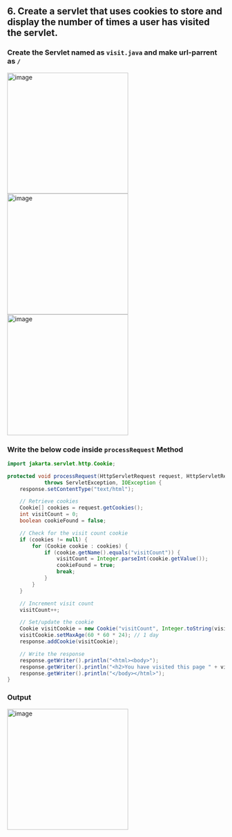 ## 6. Create a servlet that uses cookies to store and display the number of times a user has visited the servlet.

 ###  Create the Servlet named as `visit.java` and make url-parrent as `/`
 
<img src="https://github.com/user-attachments/assets/7c537c6b-877a-4f15-a1e3-55d5271a0450" alt="image" height="280" style="width:auto;">
<img src="https://github.com/user-attachments/assets/0e5c932c-1a94-4994-8e31-9f4af517838a" alt="image" height="280" style="width:auto;">
<img src="https://github.com/user-attachments/assets/dfe102c2-ba03-491f-9cfd-ad6a98bc210e" alt="image" height="280" style="width:auto;">

###  Write the below code inside `processRequest` Method
 
```java
import jakarta.servlet.http.Cookie;

protected void processRequest(HttpServletRequest request, HttpServletResponse response)
            throws ServletException, IOException {
    response.setContentType("text/html");

    // Retrieve cookies
    Cookie[] cookies = request.getCookies();
    int visitCount = 0;
    boolean cookieFound = false;

    // Check for the visit count cookie
    if (cookies != null) {
        for (Cookie cookie : cookies) {
            if (cookie.getName().equals("visitCount")) {
                visitCount = Integer.parseInt(cookie.getValue());
                cookieFound = true;
                break;
            }
        }
    }

    // Increment visit count
    visitCount++;

    // Set/update the cookie
    Cookie visitCookie = new Cookie("visitCount", Integer.toString(visitCount));
    visitCookie.setMaxAge(60 * 60 * 24); // 1 day
    response.addCookie(visitCookie);

    // Write the response
    response.getWriter().println("<html><body>");
    response.getWriter().println("<h2>You have visited this page " + visitCount + " time(s).</h2>");
    response.getWriter().println("</body></html>");
}
```
### Output

<img src ="https://github.com/user-attachments/assets/f2cd0e0b-7627-4041-bb7b-599e03c2082f" height ="280" width="auto" alt="image" >
